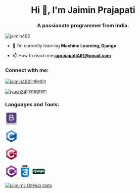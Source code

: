<h1 align="center">Hi 👋, I'm Jaimin Prajapati</h1>
<h3 align="center">A passionate programmer from India.</h3>

<p align="left"> <img src="https://komarev.com/ghpvc/?username=jaimin490&label=Profile%20views&color=0e75b6&style=flat" alt="jaimin490" /> </p>

- 🌱 I’m currently learning **Machine Learning, Django**

- 📫 How to reach me **japrajapati491@gmail.com**

<h3 align="left">Connect with me:</h3>
<p align="left">
<a href="https://www.linkedin.com/in/jaimin-prajapati-051182167/" target="blank"><img align="center" src="https://raw.githubusercontent.com/rahuldkjain/github-profile-readme-generator/neutral-icons/src/images/icons/Social/linked-in-alt.svg" alt="jaimin490" height="30" width="40" />linkedin</a>

<a href="https://www.instagram.com/jp__creation/?hl=en" target="blank"><img align="center" src="https://raw.githubusercontent.com/rahuldkjain/github-profile-readme-generator/neutral-icons/src/images/icons/Social/instagram.svg" alt="iyash24" height="30" width="40" />Instagram</a>
  
<h3 align="left">Languages and Tools:</h3>

<a href="https://getbootstrap.com" target="_blank"> <img src="https://raw.githubusercontent.com/devicons/devicon/master/icons/bootstrap/bootstrap-plain-wordmark.svg" alt="bootstrap" width="40" height="40"/> </a> 

<a href="https://www.cprogramming.com/" target="_blank"> <img src="https://raw.githubusercontent.com/devicons/devicon/master/icons/c/c-original.svg" alt="c" width="40" height="40"/> </a> 

<a href="https://www.w3schools.com/cpp/" target="_blank"> <img src="https://raw.githubusercontent.com/devicons/devicon/master/icons/cplusplus/cplusplus-original.svg" alt="cplusplus" width="40" height="40"/> </a> 

<a href="https://www.w3schools.com/cs/" target="_blank"> <img src="https://raw.githubusercontent.com/devicons/devicon/master/icons/csharp/csharp-original.svg" alt="csharp" width="40" height="40"/> </a> 
<a href="https://www.w3schools.com/css/" target="_blank"> <img src="https://raw.githubusercontent.com/devicons/devicon/master/icons/css3/css3-original-wordmark.svg" alt="css3" width="40" height="40"/> </a> 
<a href="https://www.djangoproject.com/" target="_blank"> <img src="https://raw.githubusercontent.com/devicons/devicon/master/icons/django/django-original.svg" alt="django" width="40" height="40"/> </a>

[![jaimin's GitHub stats](https://github-readme-stats.vercel.app/api?username=jaimin490)](https://github.com/jaimin490/github-readme-stats)

